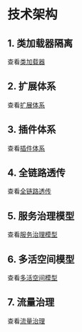 技术架构
===

## 1. 类加载器隔离

查看[类加载器](classloader.md)

## 2. 扩展体系

查看[扩展体系](extension.md)

## 3. 插件体系

查看[插件体系](plugin.md)

## 4. 全链路透传

查看[全链路透传](transmission.md)

## 5. 服务治理模型

查看[服务治理模型](governance.md)

## 6. 多活空间模型

查看[多活空间模型](livespace.md)

## 7. 流量治理

查看[流量治理](flowcontrol.md)
